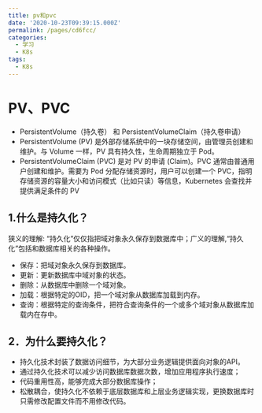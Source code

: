 ```yaml
---
title: pv和pvc
date: '2020-10-23T09:39:15.000Z'
permalink: /pages/cd6fcc/
categories:
  - 学习
  - K8s
tags:
  - K8s
---
```


# PV、PVC

* PersistentVolume（持久卷） 和 PersistentVolumeClaim（持久卷申请）
* PersistentVolume \(PV\) 是外部存储系统中的一块存储空间，由管理员创建和维护。与 Volume 一样，PV 具有持久性，生命周期独立于 Pod。
* PersistentVolumeClaim \(PVC\) 是对 PV 的申请 \(Claim\)。PVC 通常由普通用户创建和维护。需要为 Pod 分配存储资源时，用户可以创建一个 PVC，指明存储资源的容量大小和访问模式（比如只读）等信息，Kubernetes 会查找并提供满足条件的 PV

## 1.什么是持久化？

狭义的理解: “持久化”仅仅指把域对象永久保存到数据库中；广义的理解,“持久化”包括和数据库相关的各种操作。

* 保存：把域对象永久保存到数据库。
* 更新：更新数据库中域对象的状态。
* 删除：从数据库中删除一个域对象。
* 加载：根据特定的OID，把一个域对象从数据库加载到内存。
* 查询：根据特定的查询条件，把符合查询条件的一个或多个域对象从数据库加载内在存中。

## 2．为什么要持久化？

* 持久化技术封装了数据访问细节，为大部分业务逻辑提供面向对象的API。
* 通过持久化技术可以减少访问数据库数据次数，增加应用程序执行速度；
* 代码重用性高，能够完成大部分数据库操作；
* 松散耦合，使持久化不依赖于底层数据库和上层业务逻辑实现，更换数据库时只需修改配置文件而不用修改代码。

